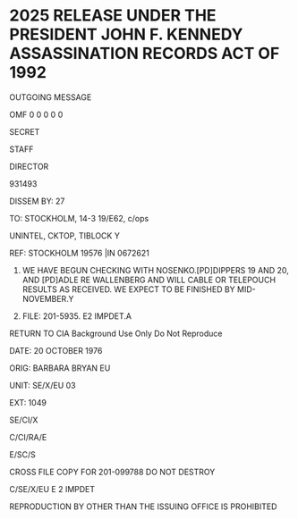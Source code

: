 # 2025 RELEASE UNDER THE PRESIDENT JOHN F. KENNEDY ASSASSINATION RECORDS ACT OF 1992

OUTGOING MESSAGE

OMF 0 0 0 0 0

SECRET

STAFF

DIRECTOR

931493

DISSEM BY: 27

TO: STOCKHOLM, 14-3 19/E62, c/ops

UNINTEL, CKTOP, TIBLOCK Y

REF: STOCKHOLM 19576 |IN 0672621

1. WE HAVE BEGUN CHECKING WITH NOSENKO.[PD]DIPPERS 19 AND 20, AND [PD]ADLE RE WALLENBERG AND WILL CABLE OR TELEPOUCH RESULTS AS RECEIVED. WE EXPECT TO BE FINISHED BY MID-NOVEMBER.Y

2. FILE: 201-5935. E2 IMPDET.A

RETURN TO CIA
Background Use Only
Do Not Reproduce

DATE: 20 OCTOBER 1976

ORIG: BARBARA BRYAN EU

UNIT: SE/X/EU 03

EXT: 1049

SE/CI/X

C/CI/RA/E

E/SC/S

CROSS FILE COPY FOR
201-099788
DO NOT DESTROY

C/SE/X/EU E 2 IMPDET

REPRODUCTION BY OTHER THAN THE ISSUING OFFICE IS PROHIBITED
